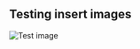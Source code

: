 ## Testing insert images

![Test image](https://www.draw.io/?lightbox=1&highlight=0000ff&edit=_blank&layers=1&nav=1&title=Untitled%20Diagram.drawio#R7VptU6s4FP41%2FagDBGj52NbWu7M646x3dj86KaSUNRBuCNrur98EEl5Ti97WqmM7o%2BTklfPyPAdOR2Aeb68pTDe3JEB4ZBnBdgSuRpbleB7%2FKwS7UjA2QCkIaRSUIrMW3Ef%2FISk0pDSPApS1BjJCMIvSttAnSYJ81pJBSslze9ia4PauKQxRT3DvQ9yX%2FhMFbCOlpuvVHT9QFG7k1hNrXHasoP8YUpIncr%2BRBdbFp%2ByOoVpL3mi2gQF5bojAYgTmlBBWXsXbOcJCtUpt5bzlnt7q3BQlbNAEu5zxBHGO1JFdzOfOVvwiFBfXhIRcMWKlsocvV3XOMckD3neHIVsTGsvbYjulynWE8ZxgQosmWLriyydmjJJHpHoSkiAhVOoweCOkMIj4fXTGrEnCpMfw04MZxFGY8AZGa3GgLIV%2BlISi15CjG9uPTfHlcm8hvvziCVEWcctP5TKMpPUqP0Xj6sJW28rbMuoRN8WuV7YQbViMxb6Firp2kKYR26FtQyTtco1IjBjd8SGy11Y%2BImNIxdRz7ZC2IYdsGr4IgAoEGQRhtXTtCPxC%2BsIev3A0ftGxLDdWKi7jbShA4DL0U%2BsyLJzlwRdu8ZAqp%2BDqO7YbaDRsD1ZxQ4cW6KtQaZ4ifgPRUxsUdGqVO9yRiB%2BmsmDHgArc1AJkvc4Q61mlOuYgQ3neuGep21wgpQhZGcm0jlahyazfMb37g6%2FxF%2FqVo0zX3zN%2BgXEokO4OVxnBOUNT6qvQFNKqZbWjQ2v0PXZu%2BUIAs02xqdEBAqsf6lWEdwDixYBXsKGJ%2F44Dm8vJwjtOpAOz4yi20Qt1TxPpFjD2u%2BTQSJ%2BYk54DcTNuIsaJNadcMuWdM85reSq2SgTaFwOeJCfAWChQuolRetIPkjGhzgNsYF9NzaVzEAbM32UDidKOhhEkPR8bvS23bVONSV1HY1P7CCb1FFU0FI8CnuDIJqFsQ0KSQLyopbM6ooWWEF4VqlfR0lYQhiuEZ1Wu07Ubg5QtI1yHO29LIwkboSSYiiSNN1eY%2BI8%2FN1FSihuTeKsx5V%2FE2E62Yc4IF9V3cUOKMO0ji%2FAwa2IvQdWjsjnrMH4YxafvUi0M2uspGcmpjzoYzfUQIqaEcqSwzIse9ToW4pqFu8aAVHBStp%2BkXKPtqJbjtDPGA%2BPNsdPxzfIEbya0yZDUo2vmoPj0YbqK7haWtH3BbDn%2FUDorQuCOZBGLiPAOn3sAog1%2BuekMiKMgKAJN%2BVNvhmKkFWGMxD300oCXV3w0vvws8PueTxeSZ56e1avN5OpdUj4GkXUyHsvoo95YA3rjY4DexD3sN63YlQ%2BPcFXl9A1tdPxo7IjvC0TVz4Rjsop4Jhygp8gXz7Izrlq2V9e12w%2FWtnHp9LSroxTgqoG%2Fmc9eWE479N1LGfzHzmknL%2FJXwU3f1HU%2B6pp4x6au4VHef9z5ZodPyg4TT4Ngp%2BOH%2FnPOWfkBw7R89DzAC%2BPX6nkwL4DTsMLk8hSkYBoqmfh%2BqvkY1KBYoP1UA85FDdxBzG8H%2BfgO4pwvd%2FA%2BRe7QNJCpYfXue80qUzhy%2FcHu0LVna4jFBBpmcY%2FyEsvoWUsVm24I5P%2F48x4oXtZyTcDE171ufDOfO2YrfobweVnywPxoD6vqQC127yaFtNTY8JxwzxvsalznbecrMkJd4uEN9pjd%2FsTDtjWJh3eUxKOddlyY3knyjuo93TdqDEENFxyuZZgny%2FE9S2OrspYl9DESvxhQKnF%2F5aSsWSjOa4gaVbGq5l2uoOphvQpaKsojiySMkqrwtqHd8fIUteuoLUXHRVbYT9RbTDPd9s%2Bj8G%2BRBOq17p7TnREHYZo%2BoFIN74J%2BrfrdG6CvXeqb6MHQGx4I5wC%2F8UmAD3wD39uBT1fxOyHw7f8dz6mBb07ilJvo5OD3d0RZDsVd30KfPzqhD4l%2BfqmNL4iAYHBEfB0E%2FBylyA%2BKgOB9EVBX%2FnsvBEwYhTzc6clB8M98hWiCmAA%2F4x7Rsrb4IXEwYYVKviASDq%2FUflIk5M36J8jl8Ppn3mDxPw%3D%3D)
